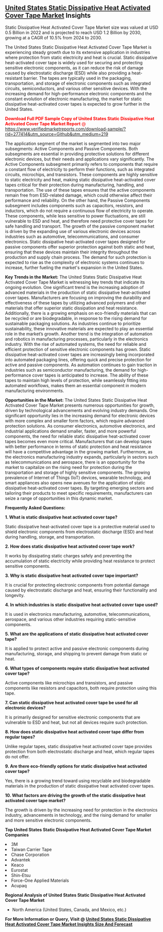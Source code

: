 <h2><a href="https://www.verifiedmarketreports.com/download-sample/?rid=277414&amp;utm_source=Github&amp;utm_medium=219" target="_blank">United States Static Dissipative Heat Activated Cover Tape Market</a> Insights</h2><p>Static Dissipative Heat Activated Cover Tape Market size was valued at USD 0.5 Billion in 2022 and is projected to reach USD 1.2 Billion by 2030, growing at a CAGR of 10.5% from 2024 to 2030.</p><p><p>The United States Static Dissipative Heat Activated Cover Tape Market is experiencing steady growth due to its extensive application in industries where protection from static electricity and heat is crucial. Static dissipative heat-activated cover tape is widely used for securing and protecting sensitive electronic components, as it can reduce the risk of damage caused by electrostatic discharge (ESD) while also providing a heat-resistant barrier. The tapes are typically used in the packaging, transportation, and storage of electronic components such as integrated circuits, semiconductors, and various other sensitive devices. With the increasing demand for high-performance electronic components and the constant evolution of electronic manufacturing, the market for static dissipative heat-activated cover tapes is expected to grow further in the United States. <p><span class=""><span style="color: #ff0000;"><strong>Download Full PDF Sample Copy of United States Static Dissipative Heat Activated Cover Tape Market Report</strong> @ </span><a href="https://www.verifiedmarketreports.com/download-sample/?rid=277414&amp;utm_source=Github&amp;utm_medium=219" target="_blank">https://www.verifiedmarketreports.com/download-sample/?rid=277414&amp;utm_source=Github&amp;utm_medium=219</a></span></p></p> <p>The application segment of the market is segmented into two major subsegments: Active Components and Passive Components. Both subsegments are essential in providing protective solutions for different electronic devices, but their needs and applications vary significantly. The Active Components subsegment primarily refers to components that require a constant flow of electricity to perform their functions, such as integrated circuits, microchips, and transistors. These components are highly sensitive to static electricity and heat, making static dissipative heat-activated cover tapes critical for their protection during manufacturing, handling, and transportation. The use of these tapes ensures that the active components remain free from ESD-related damage, which could otherwise affect their performance and reliability. On the other hand, the Passive Components subsegment includes components such as capacitors, resistors, and inductors, which do not require a continuous flow of electricity to operate. These components, while less sensitive to power fluctuations, are still vulnerable to ESD and heat, and therefore need protective cover tapes for safe handling and transport. The growth of the passive component market is driven by the expanding use of various electronic devices across industries such as automotive, telecommunications, and consumer electronics. Static dissipative heat-activated cover tapes designed for passive components offer superior protection against both static and heat, ensuring that these devices maintain their integrity throughout the production and supply chain process. The demand for such protection is expected to rise as the complexity of electronic systems continues to increase, further fueling the market's expansion in the United States.</p> <p><strong>Key Trends in the Market:</strong> The United States Static Dissipative Heat Activated Cover Tape Market is witnessing key trends that indicate its ongoing evolution. One significant trend is the increasing adoption of advanced materials in the production of static dissipative heat-activated cover tapes. Manufacturers are focusing on improving the durability and effectiveness of these tapes by utilizing advanced polymers and other materials that offer superior static dissipation and heat resistance. Additionally, there is a growing emphasis on eco-friendly materials that can be recycled or are biodegradable, in response to the rising demand for sustainable packaging solutions. As industries continue to prioritize sustainability, these innovative materials are expected to play an essential role in the market’s growth. Another trend is the integration of automation and robotics in manufacturing processes, particularly in the electronics industry. With the rise of automated systems, the need for reliable and efficient protection of sensitive electronic components has grown. Static dissipative heat-activated cover tapes are increasingly being incorporated into automated packaging lines, offering quick and precise protection for active and passive components. As automation continues to gain traction in industries such as semiconductor manufacturing, the demand for high-performance cover tapes is anticipated to increase. The ability of these tapes to maintain high levels of protection, while seamlessly fitting into automated workflows, makes them an essential component in modern manufacturing environments.</p> <p><strong>Opportunities in the Market:</strong> The United States Static Dissipative Heat Activated Cover Tape Market presents numerous opportunities for growth, driven by technological advancements and evolving industry demands. One significant opportunity lies in the increasing demand for electronic devices with more complex and smaller form factors, which require advanced protection solutions. As consumer electronics, automotive electronics, and industrial applications demand smaller, faster, and more powerful components, the need for reliable static dissipative heat-activated cover tapes becomes even more critical. Manufacturers that can develop tapes with better performance in terms of static protection and heat resistance will have a competitive advantage in the growing market. Furthermore, as the electronics manufacturing industry expands, particularly in sectors such as telecommunications and aerospace, there is an opportunity for the market to capitalize on the rising need for protection during the transportation and storage of highly sensitive components. The growing prevalence of Internet of Things (IoT) devices, wearable technology, and smart appliances also opens new avenues for the application of static dissipative heat-activated cover tapes. By targeting emerging sectors and tailoring their products to meet specific requirements, manufacturers can seize a range of opportunities in this dynamic market.</p> <p><strong>Frequently Asked Questions:</strong></p> <p><strong>1. What is static dissipative heat activated cover tape?</strong></p> <p>Static dissipative heat-activated cover tape is a protective material used to shield electronic components from electrostatic discharge (ESD) and heat during handling, storage, and transportation.</p> <p><strong>2. How does static dissipative heat activated cover tape work?</strong></p> <p>It works by dissipating static charges safely and preventing the accumulation of static electricity while providing heat resistance to protect sensitive components.</p> <p><strong>3. Why is static dissipative heat activated cover tape important?</strong></p> <p>It is crucial for protecting electronic components from potential damage caused by electrostatic discharge and heat, ensuring their functionality and longevity.</p> <p><strong>4. In which industries is static dissipative heat activated cover tape used?</strong></p> <p>It is used in electronics manufacturing, automotive, telecommunications, aerospace, and various other industries requiring static-sensitive components.</p> <p><strong>5. What are the applications of static dissipative heat activated cover tape?</strong></p> <p>It is applied to protect active and passive electronic components during manufacturing, storage, and shipping to prevent damage from static or heat.</p> <p><strong>6. What types of components require static dissipative heat activated cover tape?</strong></p> <p>Active components like microchips and transistors, and passive components like resistors and capacitors, both require protection using this tape.</p> <p><strong>7. Can static dissipative heat activated cover tape be used for all electronic devices?</strong></p> <p>It is primarily designed for sensitive electronic components that are vulnerable to ESD and heat, but not all devices require such protection.</p> <p><strong>8. How does static dissipative heat activated cover tape differ from regular tapes?</strong></p> <p>Unlike regular tapes, static dissipative heat activated cover tape provides protection from both electrostatic discharge and heat, which regular tapes do not offer.</p> <p><strong>9. Are there eco-friendly options for static dissipative heat activated cover tape?</strong></p> <p>Yes, there is a growing trend toward using recyclable and biodegradable materials in the production of static dissipative heat activated cover tapes.</p> <p><strong>10. What factors are driving the growth of the static dissipative heat activated cover tape market?</strong></p> <p>The growth is driven by the increasing need for protection in the electronics industry, advancements in technology, and the rising demand for smaller and more sensitive electronic components.</p></p><p><strong>Top United States Static Dissipative Heat Activated Cover Tape Market Companies</strong></p><div data-test-id=""><p><li>3M</li><li> Taiwan Carrier Tape</li><li> Chase Corporation</li><li> Advantek</li><li> Keaco</li><li> Eurostat</li><li> Shin-Etsu</li><li> Force-One Applied Materials</li><li> Acupaq</li></p><div><strong>Regional Analysis of&nbsp;United States Static Dissipative Heat Activated Cover Tape Market</strong></div><ul><li dir="ltr"><p dir="ltr">North America&nbsp;(United States, Canada, and Mexico, etc.)</p></li></ul><p><strong>For More Information or Query, Visit @&nbsp;</strong><strong><a href="https://www.verifiedmarketreports.com/product/static-dissipative-heat-activated-cover-tape-market/?utm_source=Github&amp;utm_medium=219" target="_blank">United States Static Dissipative Heat Activated Cover Tape Market Insights Size And Forecast</a></strong></p></div>
